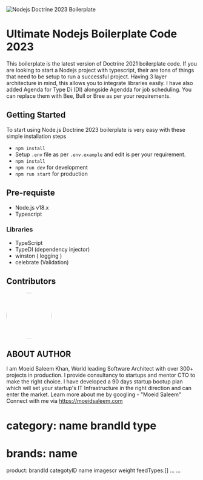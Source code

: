 ![Nodejs Doctrine 2023 Boilerplate](https://mir-s3-cdn-cf.behance.net/project_modules/fs/bbefa799786133.5efa9bf3d1b49.gif)

# Ultimate Nodejs Boilerplate Code 2023

This boilerplate is the latest version of Doctrine 2021 boilerplate code. If you are looking to start a Nodejs project with typescript, their are tons of things that need to be setup to run a successful project. Having 3 layer architecture in mind, this allows you to integrate libraries easily. I have also added Agenda for Type Di (DI) alongside Agendda for job scheduling. You can replace them with Bee, Bull or Bree as per your requirements.

## Getting Started

To start using Node.js Doctrine 2023 boilerplate is very easy with these simple installation steps

- `npm install`
- Setup `.env` file as per `.env.example` and edit is per your requirement.
- `npm install`
- `npm run dev` for development
- `npm run start` for production

## Pre-requiste

- Node.js v18.x
- Typescript

### Libraries

- TypeScript
- TypeDI (dependency injector)
- winston ( logging )
- celebrate (Validation)

## Contributors

<img src="https://www.moeidsaleem.com/assets/images/moeidsaleem.jpeg" width="120" height="120" style="border-radius:300px" />

## ABOUT AUTHOR

I am Moeid Saleem Khan, World leading Software Architect with over 300+ projects in production. I provide consultancy to startups and mentor CTO to make the right choice. I have developed a 90 days startup bootup plan which will set your startup's IT Infrastructure in the right direction and can enter the market. Learn more about me by googling - "Moeid Saleem"
Connect with me via <https://moeidsaleem.com>

category:
name
brandId
type
=========
brands:
name
==========
product:
brandId
categotyID
name
imagescr
weight
feedTypes:[]
...
...
